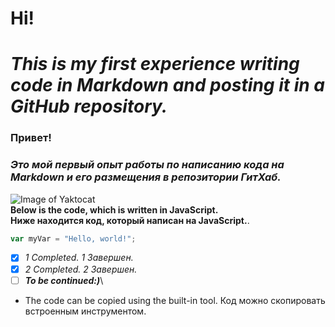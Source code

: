 # Hi!
# *This is my first experience writing code in Markdown and posting it in a GitHub repository.*
### Привет!
### *Это мой первый опыт работы по написанию кода на Markdown и его размещения в репозитории ГитХаб.*

![Image of Yaktocat](https://octodex.github.com/images/yaktocat.png)\
**Below is the code, which is written in JavaScript.**\
**Ниже находится код, который написан на JavaScript.**.
``` javascript
var myVar = "Hello, world!";
```
- [x] *1 Сompleted.* *1 Завершен.*
- [x] *2 Сompleted.* *2 Завершен.*
- [ ] ***To be continued:)***\
      
- The code can be copied using the built-in tool. Код можно скопировать встроенным инструментом.
